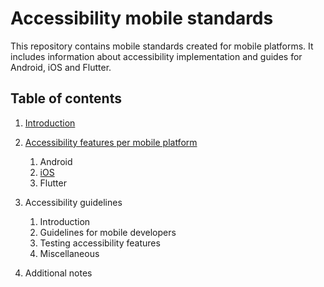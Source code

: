# Accessibility mobile standards

This repository contains mobile standards created for mobile platforms. It includes information about accessibility implementation and guides for Android, iOS and Flutter.

## Table of contents

1. [Introduction](Docs/Introduction/Introduction.md)

2. [Accessibility features per mobile platform](Docs/Accessibility%20features%20per%20mobile%20platform/Accessibility%20features%20per%20mobile%20platform.md)

    1. Android
    2. [iOS](Docs/Accessibility%20features%20per%20mobile%20platform/Accessibility%20features%20on%20iOS.md)
    3. Flutter

3. Accessibility guidelines

    1. Introduction
    2. Guidelines for mobile developers
    3. Testing accessibility features
    4. Miscellaneous

4. Additional notes
